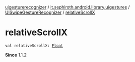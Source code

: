 [uigesturerecognizer](../../index.md) / [it.sephiroth.android.library.uigestures](../index.md) / [UISwipeGestureRecognizer](index.md) / [relativeScrollX](./relative-scroll-x.md)

# relativeScrollX

`val relativeScrollX: `[`Float`](https://kotlinlang.org/api/latest/jvm/stdlib/kotlin/-float/index.html)

**Since**
1.1.2

